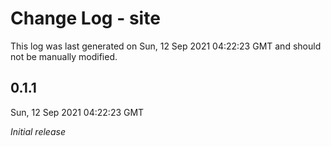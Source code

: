# Change Log - site

This log was last generated on Sun, 12 Sep 2021 04:22:23 GMT and should not be manually modified.

## 0.1.1
Sun, 12 Sep 2021 04:22:23 GMT

_Initial release_

